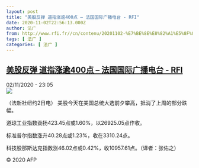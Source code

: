 ```yaml
---
layout: post
title: "美股反弹 道指涨逾400点 – 法国国际广播电台 - RFI"
date: 2020-11-02T22:56:13.000Z
author: 法广
from: http://www.rfi.fr//cn/contenu/20201102-%E7%BE%8E%E8%82%A1%E5%8F%8D%E5%BC%B9-%E9%81%93%E6%8C%87%E6%B6%A8%E9%80%BE400%E7%82%B9
tags: [ 法广 ]
categories: [ 法广 ]
---
```

<!--1604357773000-->
[美股反弹 道指涨逾400点 – 法国国际广播电台 - RFI](http://www.rfi.fr//cn/contenu/20201102-%E7%BE%8E%E8%82%A1%E5%8F%8D%E5%BC%B9-%E9%81%93%E6%8C%87%E6%B6%A8%E9%80%BE400%E7%82%B9)
------

<div>
<div>02/11/2020 - 23:05</div><img src="https://s.rfi.fr/media/display/7ac40b36-1d5c-11eb-905f-005056a98db9/w:310/p:16x9/eco0002b.201103060502.jpg"><div class="t-content__body u-clearfix">            <p>（法新社纽约2日电）    美股今天在美国总统大选前夕攀高，抵消了上周的部分跌幅。</p><p>    道琼工业指数劲扬423.45点或1.60%，以26925.05点作收。</p><p>    标准普尔指数涨升40.28点或1.23%，收在3310.24点。</p><p>    科技股那斯达克指数涨46.02点或0.42%，收10957.61点。（译者：张佑之）</p>            <p class="t-copyright">© 2020 AFP</p>        </div>
</div>
